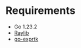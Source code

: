 # Requirements
- Go 1.23.2
- [Raylib](https://github.com/gen2brain/raylib-go) 
- [go-exprtk](https://github.com/Pramod-Devireddy/go-exprtk)


